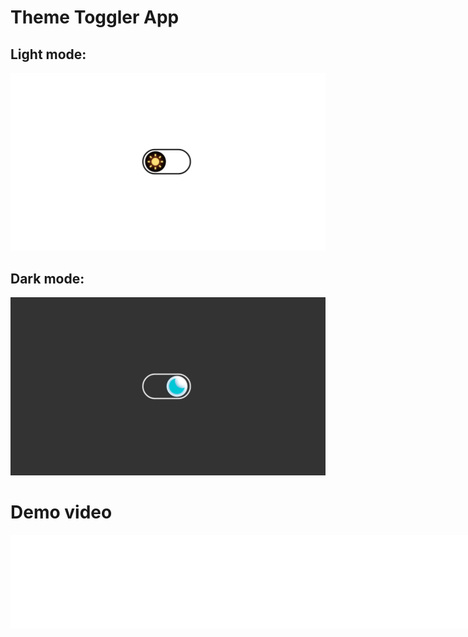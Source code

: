 # Theme Toggler App
## Light mode:
![Light](demo-light.png)
## Dark mode:
![Dark](demo-dark.png)

# Demo video
<iframe width="1366" height="auto" src="demo.mp4" frameborder="0" allowfullscreen></iframe>
